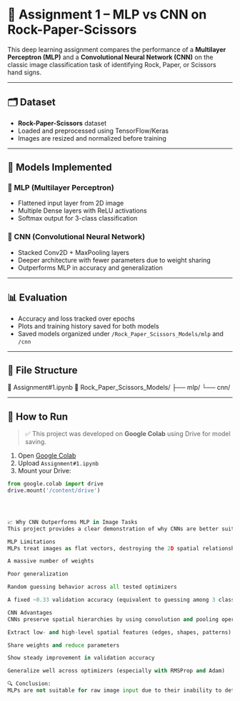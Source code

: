 # 🧠 Assignment 1 – MLP vs CNN on Rock-Paper-Scissors

This deep learning assignment compares the performance of a **Multilayer Perceptron (MLP)** and a **Convolutional Neural Network (CNN)** on the classic image classification task of identifying Rock, Paper, or Scissors hand signs.

---

## 🗂 Dataset

- **Rock-Paper-Scissors** dataset
- Loaded and preprocessed using TensorFlow/Keras
- Images are resized and normalized before training

---

## 🧪 Models Implemented

### 🔹 MLP (Multilayer Perceptron)
- Flattened input layer from 2D image
- Multiple Dense layers with ReLU activations
- Softmax output for 3-class classification

### 🔸 CNN (Convolutional Neural Network)
- Stacked Conv2D + MaxPooling layers
- Deeper architecture with fewer parameters due to weight sharing
- Outperforms MLP in accuracy and generalization

---

## 📊 Evaluation

- Accuracy and loss tracked over epochs
- Plots and training history saved for both models
- Saved models organized under `/Rock_Paper_Scissors_Models/mlp` and `/cnn`

---

## 📁 File Structure

📓 Assignment#1.ipynb
📁 Rock_Paper_Scissors_Models/
├── mlp/
└── cnn/



---

## 🚀 How to Run

> ✅ This project was developed on **Google Colab** using Drive for model saving.

1. Open [Google Colab](https://colab.research.google.com/)
2. Upload `Assignment#1.ipynb`
3. Mount your Drive:

```python
from google.colab import drive
drive.mount('/content/drive')




📈 Why CNN Outperforms MLP in Image Tasks
This project provides a clear demonstration of why CNNs are better suited than MLPs for image classification:

MLP Limitations
MLPs treat images as flat vectors, destroying the 2D spatial relationships between pixels. This results in:

A massive number of weights

Poor generalization

Random guessing behavior across all tested optimizers

A fixed ~0.33 validation accuracy (equivalent to guessing among 3 classes)

CNN Advantages
CNNs preserve spatial hierarchies by using convolution and pooling operations. This allows them to:

Extract low- and high-level spatial features (edges, shapes, patterns)

Share weights and reduce parameters

Show steady improvement in validation accuracy

Generalize well across optimizers (especially with RMSProp and Adam)

🔍 Conclusion:
MLPs are not suitable for raw image input due to their inability to detect and learn spatial features. CNNs, by design, are tailored for image data and demonstrate clear learning progression and high accuracy — making them the standard for visual tasks.

